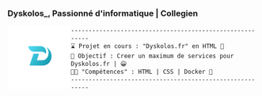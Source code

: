 ### Dyskolos_, Passionné d'informatique | Collegien 

<img align="left" src="https://github.com/Dyskolos-Dev/Dyskolos-Dev/blob/main/dyskolos.png" alt="Manjaro-logo.svg.png" width="128" /> 

```
---------------------------------------------------------
⌛ Projet en cours : "Dyskolos.fr" en HTML 🔵
📄 Objectif : Creer un maximum de services pour Dyskolos.fr | 😀
👨‍💻 "Compétences" : HTML | CSS | Docker 🐋
---------------------------------------------------------
```

 

